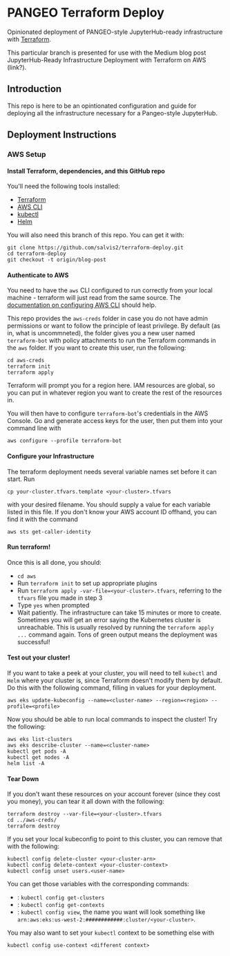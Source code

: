 # PANGEO Terraform Deploy

Opinionated deployment of PANGEO-style JupyterHub-ready infrastructure with [Terraform](https://www.terraform.io/). 

This particular branch is presented for use with the Medium blog post JupyterHub-Ready Infrastructure Deployment with Terraform on AWS (link?).

## Introduction

This repo is here to be an opintionated configuration and guide for deploying all the infrastructure necessary for a Pangeo-style JupyterHub. 

## Deployment Instructions

### AWS Setup

#### Install Terraform, dependencies, and this GitHub repo

You'll need the following tools installed:

- [Terraform](https://www.terraform.io/downloads.html)
- [AWS CLI](https://aws.amazon.com/cli/)
- [kubectl](https://kubernetes.io/docs/tasks/tools/install-kubectl/)
- [Helm](https://helm.sh/docs/intro/install/)

You will also need this branch of this repo. You can get it with:

```
git clone https://github.com/salvis2/terraform-deploy.git
cd terraform-deploy
git checkout -t origin/blog-post
```

#### Authenticate to AWS

You need to have the `aws` CLI configured to run correctly from your local machine - terraform will just read from the same source. The [documentation on configuring AWS CLI](https://docs.aws.amazon.com/cli/latest/userguide/cli-chap-configure.html) should help.

This repo provides the `aws-creds` folder in case you do not have admin permissions or want to follow the principle of least privilege. By default (as in, what is uncommneted), the folder gives you a new user named `terraform-bot` with policy attachments to run the Terraform commands in the `aws` folder. If you want to create this user, run the following:

```
cd aws-creds
terraform init
terraform apply
```

Terraform will prompt you for a region here. IAM resources are global, so you can put in whatever region you want to create the rest of the resources in.

You will then have to configure `terraform-bot`'s credentials in the AWS Console. Go and generate access keys for the user, then put them into your command line with 

```
aws configure --profile terraform-bot
```

#### Configure your Infrastructure

The terraform deployment needs several variable names set before it can start. Run

```
cp your-cluster.tfvars.template <your-cluster>.tfvars
```

with your desired filename. You should supply a value for each variable listed in this file. If you don't know your AWS account ID offhand, you can find it with the command

```
aws sts get-caller-identity
```

#### Run terraform!

Once this is all done, you should:

- `cd aws`
- Run `terraform init` to set up appropriate plugins
- Run `terraform apply -var-file=<your-cluster>.tfvars`, referring to the `tfvars` file you made in step 3
- Type `yes` when prompted
- Wait patiently. The infrastructure can take 15 minutes or more to create. Sometimes you will get an error saying the Kubernetes cluster is unreachable. This is usually resolved by running the `terraform apply ...` command again. Tons of green output means the deployment was successful!

#### Test out your cluster!

If you want to take a peek at your cluster, you will need to tell `kubectl` and `Helm` where your cluster is, since Terraform doesn't modify them by default. Do this with the following command, filling in values for your deployment.

```
aws eks update-kubeconfig --name=<cluster-name> --region=<region> --profile=<profile>
```

Now you should be able to run local commands to inspect the cluster! Try the following:

```
aws eks list-clusters
aws eks describe-cluster --name=<cluster-name>
kubectl get pods -A
kubectl get nodes -A
helm list -A
```

#### Tear Down

If you don't want these resources on your account forever (since they cost you money), you can tear it all down with the following:

```
terraform destroy --var-file=<your-cluster>.tfvars
cd ../aws-creds/
terraform destroy
```

If you set your local kubeconfig to point to this cluster, you can remove that with the following:

```
kubectl config delete-cluster <your-cluster-arn>
kubectl config delete-context <your-cluster-context>
kubectl config unset users.<user-name>
```

You can get those variables with the corresponding commands:
- <your-cluster-arn>: `kubectl config get-clusters`
- <your-cluster-context>: `kubectl config get-contexts`
- <user-name>: `kubectl config view`, the name you want will look something like `arn:aws:eks:us-west-2:############:cluster/<your-cluster>`.

You may also want to set your `kubectl` context to be something else with

```
kubectl config use-context <different context>
```


